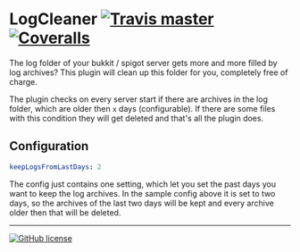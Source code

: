 # LogCleaner [![Travis master](https://img.shields.io/travis/Poeschl/LogCleaner/master.svg?maxAge=3600)](https://travis-ci.org/Poeschl/LogCleaner) [![Coveralls](https://img.shields.io/coveralls/Poeschl/LogCleaner/master.svg?maxAge=3600)](https://coveralls.io/github/Poeschl/LogCleaner)
The log folder of your bukkit / spigot server gets more and more filled by log archives?
This plugin will clean up this folder for you, completely free of charge.

The plugin checks on every server start if there are archives in the log folder, which are older then `x` days (configurable).
If there are some files with this condition they will get deleted and that's all the plugin does.

## Configuration

```yml
keepLogsFromLastDays: 2
```

The config just contains one setting, which let you set the past days you want to keep the log archives.
In the sample config above it is set to two days, so the archives of the last two days will be kept and every archive older then that will be deleted.


---

[![GitHub license](https://img.shields.io/badge/license-MIT-blue.svg)](https://raw.githubusercontent.com/Poeschl/LogCleaner/master/LICENSE)
